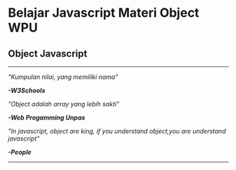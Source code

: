 # Belajar Javascript Materi Object WPU
## Object Javascript
---
*"Kumpulan nilai, yang memiliki nama"*


***-W3Schools***


*"Object adalah array yang lebih sakti"*


***-Web Progamming Unpas***


*"In javascript, object are king, if you understand object,you are understand javascript"*


***-People***

---

